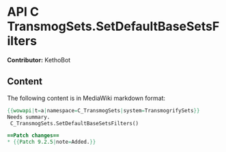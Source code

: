 # API C TransmogSets.SetDefaultBaseSetsFilters

**Contributor:** KethoBot

## Content

The following content is in MediaWiki markdown format:

```mediawiki
{{wowapi|t=a|namespace=C_TransmogSets|system=TransmogrifySets}}
Needs summary.
 C_TransmogSets.SetDefaultBaseSetsFilters()

==Patch changes==
* {{Patch 9.2.5|note=Added.}}
```